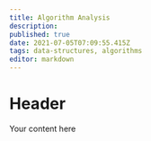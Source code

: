 ```yaml
---
title: Algorithm Analysis
description: 
published: true
date: 2021-07-05T07:09:55.415Z
tags: data-structures, algorithms
editor: markdown
---
```


# Header
Your content here